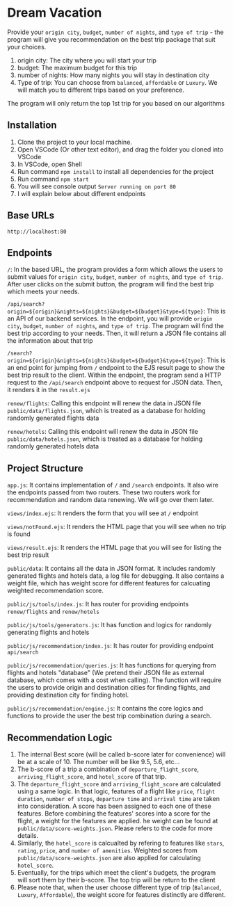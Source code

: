 # Dream Vacation

Provide your `origin city`, `budget`, `number of nights`, and `type of trip` - the program will give you recommendation on the best trip package that suit your choices.

1. origin city: The city where you will start your trip
2. budget: The maximum budget for this trip
3. number of nights: How many nights you will stay in destination city
4. Type of trip: You can choose from `balanced`, `affordable` or `Luxury`. We will match you to different trips based on your preference.

The program will only return the top 1st trip for you based on our algorithms

## Installation

1. Clone the project to your local machine.
2. Open VSCode (Or other text editor), and drag the folder you cloned into VSCode
3. In VSCode, open Shell
4. Run command `npm install` to install all dependencies for the project
5. Run command `npm start`
6. You will see console output `Server running on port 80`
7. I will explain below about different endpoints

## Base URLs
`http://localhost:80`

## Endpoints

`/`: 
In the based URL, the program provides a form which allows the users to submit values for  `origin city`, `budget`, `number of nights`, and `type of trip`. After user clicks on the submit button, the program will find the best trip which meets your needs.

`/api/search?origin=${origin}&nights=${nights}&budget=${budget}&type=${type}`:
This is an API of our backend services. In the endpoint, you will provide `origin city`, `budget`, `number of nights`, and `type of trip`. The program will find the best trip according to your needs. Then, it will return a JSON file contains all the information about that trip

`/search?origin=${origin}&nights=${nights}&budget=${budget}&type=${type}`:
This is an end point for jumping from `/` endpoint to the EJS result page to show the best trip result to the client. Within the endpoint, the program send a HTTP request to the `/api/search` endpoint above to request for JSON data. Then, it renders it in the `result.ejs`

`renew/flights`: Calling this endpoint will renew the data in JSON file `public/data/flights.json`, which is treated as a database for holding randomly generated flights data

`renew/hotels`: Calling this endpoint will renew the data in JSON file `public/data/hotels.json`, which is treated as a database for holding randomly generated hotels data

## Project Structure

`app.js`: It contains implementation of `/` and `/search` endpoints. It also wire the endpoints passed from two routers. These two routers work for recommendation and random data renewing. We will go over them later.

`views/index.ejs`: It renders the form that you will see at `/` endpoint

`views/notFound.ejs`: It renders the HTML page that you will see when no trip is found

`views/result.ejs`: It renders the HTML page that you will see for listing the best trip result

`public/data`: It contains all the data in JSON format. It includes randomly generated flights and hotels data, a log file for debugging. It also contains a weight file, which has weight score for different features for calcuating weighted recommendation score.

`public/js/tools/index.js`: It has router for providing endpoints `renew/flights` and `renew/hotels`

`public/js/tools/generators.js`: It has function and logics for randomly generating flights and hotels

`public/js/recommendation/index.js`: It has router for providing endpoint `api/search`

`public/js/recommendation/queries.js`: It has functions for querying from flights and hotels "database" (We pretend their JSON file as external database, which comes with a cost when calling). The function will require the users to provide origin and destination cities for finding flights, and providing destination city for finding hotel.

`public/js/recommendation/engine.js`: It contains the core logics and functions to provide the user the best trip combination during a search.

## Recommendation Logic

1. The internal Best score (will be called b-score later for convenience) will be at a scale of 10. The number will be like 9.5, 5.6, etc...
2. The b-score of a trip a combination of `departure_flight_score`, `arriving_flight_score`, and `hotel_score` of that trip.
3. The `departure_flight_score` and `arriving_flight_score` are calculated using a same logic. In that logic, features of a flight like `price`, `flight duration`, `number of stops`, `departure time` and `arrival time` are taken into consideration. A score has been assigned to each one of these features. Before combining the features' scores into a score for the flight, a weight for the features are applied. he weight can be found at `public/data/score-weights.json`. Please refers to the code for more details.
4. Similarly, the `hotel_score` is calcualted by refering to features like `stars`, `rating`, `price`, and `number of amenities`. Weighted scores from `public/data/score-weights.json` are also applied for calculating `hotel_score`.
5. Eventually, for the trips which meet the client's budgets, the program will sort them by their b-score. The top trip will be return to the client
6. Please note that, when the user choose different type of trip (`Balanced`, `Luxury`, `Affordable`), the weight score for features distinctly are different.
